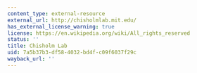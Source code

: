 ```yaml
---
content_type: external-resource
external_url: http://chisholmlab.mit.edu/
has_external_license_warning: true
license: https://en.wikipedia.org/wiki/All_rights_reserved
status: ''
title: Chisholm Lab
uid: 7a5b37b3-df58-4032-bd4f-c09f6037f29c
wayback_url: ''
---
```

